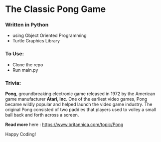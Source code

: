 # The Classic Pong Game

### Written in Python
- using Object Oriented Programming
- Turtle Graphics Library


### To Use:
- Clone the repo
- Run main.py

### Trivia:
**Pong**, groundbreaking electronic game released in 1972 by the 
American game manufacturer **Atari, Inc**. One of the earliest video games,
Pong became wildly popular and helped launch the video game industry. 
The original Pong consisted of two paddles that players used to volley 
a small ball back and forth across a screen.

**Read more** here : <https://www.britannica.com/topic/Pong>

Happy Coding!